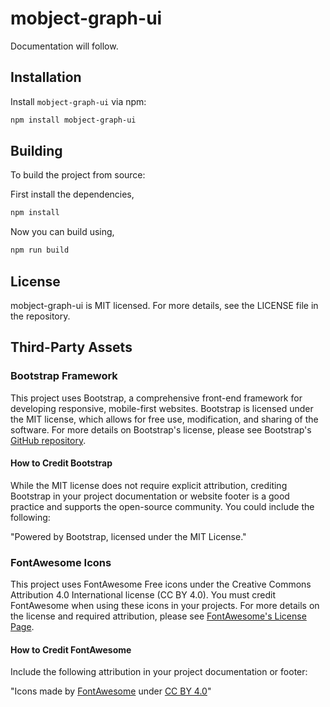 # mobject-graph-ui

Documentation will follow.

## Installation

Install `mobject-graph-ui` via npm:

```bash
npm install mobject-graph-ui
```

## Building

To build the project from source:

First install the dependencies,

```bash
npm install
```

Now you can build using,

```bash
npm run build
```

## License

mobject-graph-ui is MIT licensed. For more details, see the LICENSE file in the repository.

## Third-Party Assets

### Bootstrap Framework

This project uses Bootstrap, a comprehensive front-end framework for developing responsive, mobile-first websites. Bootstrap is licensed under the MIT license, which allows for free use, modification, and sharing of the software. For more details on Bootstrap's license, please see Bootstrap's [GitHub repository](https://github.com/twbs/bootstrap).

#### How to Credit Bootstrap

While the MIT license does not require explicit attribution, crediting Bootstrap in your project documentation or website footer is a good practice and supports the open-source community. You could include the following:

"Powered by Bootstrap, licensed under the MIT License."

### FontAwesome Icons

This project uses FontAwesome Free icons under the Creative Commons Attribution 4.0 International license (CC BY 4.0). You must credit FontAwesome when using these icons in your projects. For more details on the license and required attribution, please see [FontAwesome's License Page](https://fontawesome.com/license/free).

#### How to Credit FontAwesome

Include the following attribution in your project documentation or footer:

"Icons made by [FontAwesome](https://fontawesome.com/) under [CC BY 4.0](https://creativecommons.org/licenses/by/4.0/)"
